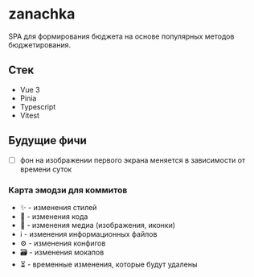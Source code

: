 # zanachka
SPA для формирования бюджета на основе популярных методов бюджетирования.

## Стек
- Vue 3
- Pinia
- Typescript
- Vitest

## Будущие фичи
- [ ] фон на изображении первого экрана меняется в зависимости от времени суток

### Карта эмодзи для коммитов
- ✨ - изменения стилей
- 🌵 - изменения кода
- 🌌 - изменения медиа (изображения, иконки)
- ℹ️ - изменения информационных файлов
- ⚙️ - изменения конфигов
- 🗃 - изменения мокапов
- ⏳ - временные изменения, которые будут удалены
